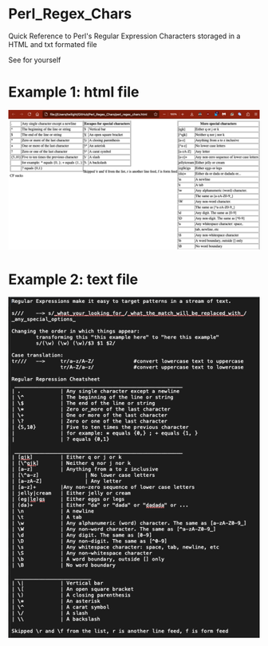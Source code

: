 # Perl_Regex_Chars
Quick Reference to Perl's Regular Expression Characters storaged in a HTML and txt formated file

See for yourself

Example 1: html file
=====
<img src="https://github.com/xeoron/Perl_Regex_Chars/blob/main/images/perl_regex_options.png"/>

Example 2: text file
=====
<img src="https://github.com/xeoron/Perl_Regex_Chars/blob/main/images/perl_regex_options2.png"/>
